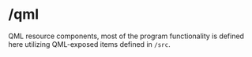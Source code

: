 # /qml

QML resource components, most of the program functionality is defined here utilizing QML-exposed items defined in `/src`.

